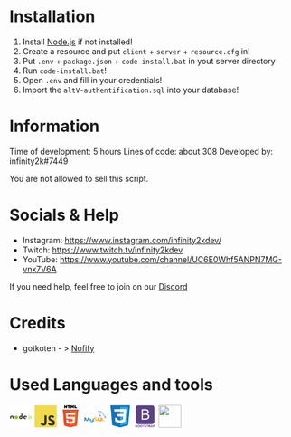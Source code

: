 # Installation
1. Install [Node.js](https://nodejs.org) if not installed!
2. Create a resource and put `client` + `server` + `resource.cfg` in!
3. Put `.env` + `package.json` + `code-install.bat` in yout server directory
4. Run `code-install.bat`!
5. Open `.env` and fill in your credentials!
6. Import the `altV-authentification.sql` into your database! 

# Information
Time of development: 5 hours
Lines of code: about 308
Developed by: infinity2k#7449

You are not allowed to sell this script. 

# Socials & Help

- Instagram: https://www.instagram.com/infinity2kdev/
- Twitch: https://www.twitch.tv/infinity2kdev
- YouTube: https://www.youtube.com/channel/UC6E0Whf5ANPN7MG-vnx7V6A

If you need help, feel free to join on our [Discord](https://discord.gg/8xtBezfQrT)

# Credits
- gotkoten - > [Nofify](https://github.com/godkoten/altv-notifications)

# Used Languages and tools
<p align="left">
    <img src="https://github.com/devicons/devicon/blob/master/icons/nodejs/nodejs-original-wordmark.svg" width="40" height="40">
    <img src="https://github.com/devicons/devicon/blob/master/icons/javascript/javascript-original.svg" width="40" height="40">
    <img src="https://github.com/devicons/devicon/blob/master/icons/html5/html5-original-wordmark.svg" width="40" height="40">
    <img src="https://github.com/devicons/devicon/blob/master/icons/mysql/mysql-original-wordmark.svg" width="40" height="40">
    <img src="https://github.com/devicons/devicon/blob/master/icons/css3/css3-original.svg" width="40" height="40">
    <img src="https://github.com/devicons/devicon/blob/master/icons/bootstrap/bootstrap-plain-wordmark.svg" width="40" height="40">
    <img src="https://upload.wikimedia.org/wikipedia/commons/thumb/2/2d/Visual_Studio_Code_1.18_icon.svg/1028px-Visual_Studio_Code_1.18_icon.svg.png" width="40" height="40">
</p>
